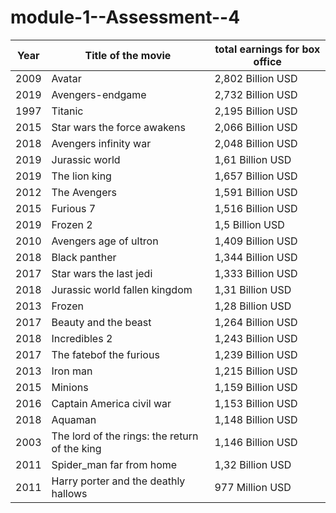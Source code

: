 # module-1--Assessment--4
| Year | Title of the movie | total earnings for box office |
|------|--------------------|-------------------------------|
| 2009 | Avatar             | 2,802 Billion USD             |
| 2019 | Avengers-endgame   | 2,732 Billion USD             |
| 1997 | Titanic            | 2,195 Billion USD             |
| 2015 | Star wars the force awakens | 2,066 Billion USD    |
| 2018 | Avengers infinity war | 2,048 Billion USD          |
| 2019 | Jurassic world     | 1,61 Billion USD              |
| 2019 | The lion king      | 1,657 Billion USD             |
| 2012 | The Avengers       | 1,591 Billion USD             |
| 2015 | Furious 7          | 1,516 Billion USD             |
| 2019 | Frozen 2           | 1,5 Billion USD               |
| 2010 | Avengers age of ultron | 1,409 Billion USD         |
| 2018 | Black panther     | 1,344 Billion USD              |
| 2017 | Star wars the last jedi | 1,333 Billion USD        |
| 2018 | Jurassic world fallen kingdom |1,31 Billion USD     |
| 2013 | Frozen            | 1,28 Billion USD               | 
| 2017 | Beauty and the beast | 1,264 Billion USD        |
| 2018 | Incredibles 2        | 1,243 Billion USD        |
| 2017 | The fatebof the furious |1,239 Billion USD      |
| 2013 | Iron man            | 1,215 Billion USD          |
| 2015 | Minions        | 1,159 Billion USD      |
| 2016 | Captain America civil war | 1,153 Billion USD    |
| 2018 | Aquaman        | 1,148 Billion USD      |
| 2003 | The lord of the rings: the return of the king |1,146 Billion USD  |
| 2011 | Spider_man far from home | 1,32 Billion USD  |
| 2011 | Harry porter and the deathly hallows | 977 Million USD   |
